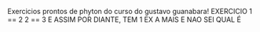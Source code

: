 Exercicios prontos de phyton do curso do gustavo guanabara!
EXERCICIO 1 == 2
2 == 3 E ASSIM POR DIANTE, TEM 1 EX A MAIS E NAO SEI QUAL É
